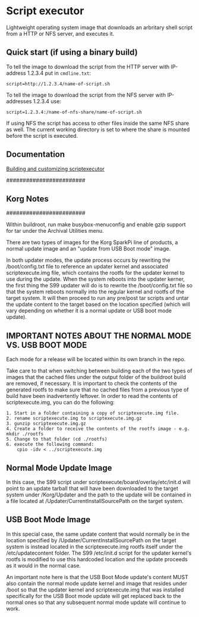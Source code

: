 # Script executor

Lightweight operating system image that downloads an arbritary shell script from a HTTP or NFS server, and executes it.

## Quick start (if using a binary build)

To tell the image to download the script from the HTTP server with IP-address 1.2.3.4 put in `cmdline.txt`:

`script=http://1.2.3.4/name-of-script.sh`

To tell the image to download the script from the NFS server with IP-addresses 1.2.3.4 use:

`script=1.2.3.4:/name-of-nfs-share/name-of-script.sh`

If using NFS the script has access to other files inside the same NFS share as well.
The current working directory is set to where the share is mounted before the script is executed.

## Documentation

[Building and customizing scriptexecutor](https://github.com/raspberrypi/scriptexecutor/wiki/Building-and-customizing)

########################
## Korg Notes ##########
########################

Within buildroot, run make busybox-menuconfig and enable gzip support for tar under the Archival
Utilities menu.

There are two types of images for the Korg SparkPi line of products, a normal update image and an
"update from USB Boot mode" image. 

In both updater modes, the update process occurs by rewriting the /boot/config.txt file to reference
an updater kernel and associated scriptexecute.img file, which contains the rootfs for the updater
kernel to use during the update. When the system reboots into the updater kerner, the first thing the
S99 updater will do is to rewrite the /boot/config.txt file so that the system reboots normally into
the regular kernel and rootfs of the target system. It will then proceed to run any pre/post tar scripts
and untar the update content to the target based on the location specified (which will vary depending
on whether it is a normal update or USB boot mode update).

IMPORTANT NOTES ABOUT THE NORMAL MODE VS. USB BOOT MODE
-------------------------------------------------------
Each mode for a release will be located within its own branch in the repo.

Take care to that when switching between building each of the two types of images that
the cached files under the output folder of the buildroot build are removed, if necessary.
It is important to check the contents of the generated rootfs to make sure that no cached
files from a previous type of build have been inadvertently leftover. In order to read
the contents of scriptexecute.img, you can do the following:

	1. Start in a folder containing a copy of scriptexecute.img file.
	2. rename scriptexecute.img to scriptexecute.img.gz
	3. gunzip scriptexecute.img.gz
	4. Create a folder to receive the contents of the rootfs image - e.g. mkdir ./rootfs
	5. Change to that folder (cd ./rootfs)
	6. execute the following command:
		cpio -idv < ../scriptexecute.img

Normal Mode Update Image
------------------------
In this case, the S99 script under scriptexecute/board/overlay/etc/init.d will point to an update
tarball that will have been downloaded to the target system under /Korg/Updater and the path to the
update will be contained in a file located at /Updater/CurrentInstallSourcePath on the target system.

USB Boot Mode Image
-------------------
In this special case, the same update content that would normally be in the location specified by
/Updater/CurrentInstallSourcePath on the target system is instead located in the scriptexecute.img 
rootfs itself under the /etc/updatecontent folder. The S99 /etc/init.d script for the updater kernel's
rootfs is modified to use this hardcoded location and the update proceeds as it would in the normal case.

An important note here is that the USB Boot Mode update's content MUST also contain the normal mode
update kernel and image that resides under /boot so that the updater kernel and scriptexecute.img that
was installed specifically for the USB Boot mode update will get replaced back to the normal ones so that
any subsequent normal mode update will continue to work.

